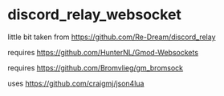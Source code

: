# discord_relay_websocket
little bit taken from https://github.com/Re-Dream/discord_relay

requires https://github.com/HunterNL/Gmod-Websockets

requires https://github.com/Bromvlieg/gm_bromsock

uses https://github.com/craigmj/json4lua
